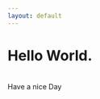 ```yaml
---
layout: default
---
```


<div class="helloworld">
  <h1>Hello World.</h1>
  <br>Have a nice Day
</div>